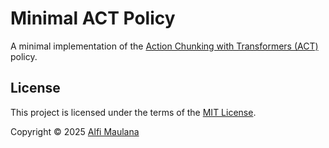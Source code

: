 # Minimal ACT Policy

A minimal implementation of the [Action Chunking with Transformers (ACT)](https://tonyzhaozh.github.io/aloha/) policy.

## License

This project is licensed under the terms of the [MIT License](./LICENSE).

Copyright © 2025 [Alfi Maulana](https://github.com/threeal)
